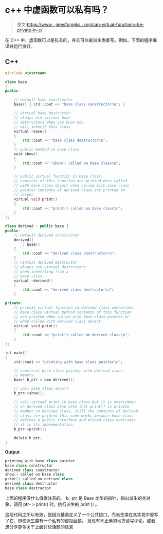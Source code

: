 # c++ 中虚函数可以私有吗？

> 原文:[https://www . geesforgeks . org/can-virtual-functions-be-private-in-c/](https://www.geeksforgeeks.org/can-virtual-functions-be-private-in-c/)

在 C++ 中，虚函数可以是私有的，并且可以被派生类重写。例如，下面的程序编译并运行良好。

## C++

```cpp
#include <iostream>

class base
{
public:

    // default base constructor
    base() { std::cout << "base class constructor\n"; }

    // virtual base destructor
    // always use virtual base
    // destructors when you know you
    // will inherit this class
    virtual ~base()
    {
        std::cout << "base class destructor\n";
    }
    // public method in base class
    void show()
    {
        std::cout << "show() called on base class\n";
    }

    // public virtual function in base class,
    // contents of this function are printed when called
    // with base class object when called with base class
    // pointer contents of derived class are printed on
    // screen
    virtual void print()
    {
        std::cout << "print() called on base class\n";
    }
};

class derived : public base {
public:
    // default derived constructor
    derived()
        : base()
    {
        std::cout << "derived class constructor\n";
    }
    // virtual derived destructor
    // always use virtual destructors
    // when inheriting from a
    // base class
    virtual ~derived()
    {
        std::cout << "derived class destructor\n";
    }

private:
    // private virtual function in derived class overwrites
    // base class virtual method contents of this function
    // are printed when called with base class pointer or
    // when called with derived class object
    virtual void print()
    {
        std::cout << "print() called on derived class\n";
    }
};

int main()
{
    std::cout << "printing with base class pointer\n";

    // construct base class pointer with derived class
    // memory
    base* b_ptr = new derived();

    // call base class show()
    b_ptr->show();

    // call virtual print in base class but it is overridden
    // in derived class also note that print() is private
    // member in derived class, still the contents of derived
    // class are printed this code works because base class
    // defines a public interface and drived class overrides
    // it in its implementation
    b_ptr->print();

    delete b_ptr;
}
```

**Output**

```cpp
printing with base class pointer
base class constructor
derived class constructor
show() called on base class
print() called on derived class
derived class destructor
base class destructor

```

上面的程序没什么值得注意的。
b_ ptr 是 Base 类型的指针，指向派生的类对象。调用 ptr- > print() 时，执行派生的 print () 。

这段代码之所以有效，是因为基类定义了一个公共接口，而派生类在其实现中重写了它，即使派生类有一个私有的虚拟函数。
发现有不正确的地方请写评论，或者想分享更多关于上面讨论话题的信息